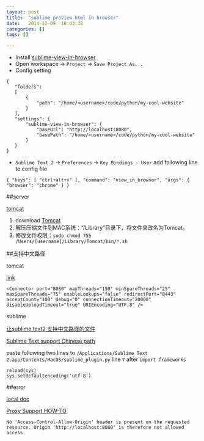 ```yaml
---
layout: post
title:  "sublime preview html in browser"
date:   2014-12-09	10:03:30
categories: []
tags: []

---
```



* Install [sublime-view-in-browser](https://github.com/adampresley/sublime-view-in-browser)
* Open workspace -> `Project` -> `Save Project As...`
* Config setting

```
{
   "folders":
   [
       {
           "path": "/home/<username>/code/python/my-cool-website"
       }
   ],
   "settings": {
       "sublime-view-in-browser": {
           "baseUrl": "http://localhost:8080",
           "basePath": "/home/<username>/code/python/my-cool-website"
       }
   }
}
```
	
* `Sublime Text 2` -> `Preferences` -> `Key Bindings - User` add following line to config file


```
{ "keys": [ "ctrl+alt+v" ], "command": "view_in_browser", "args": { "browser": "chrome" } }
```

##server

[tomcat](http://www.cnblogs.com/ydhliphonedev/archive/2012/10/26/2741637.html)

1. download [Tomcat](http://tomcat.apache.org/download-70.cgi)
2. 解压压缩文件到MAC系统：“/Library”目录下，将文件夹改名为Tomcat。
3. 修改文件权限：`sudo chmod 755 /Users/[username]/Library/Tomcat/bin/*.sh`


##支持中文路径

tomcat 

[link](http://blog.csdn.net/lwowen/article/details/658314)

```
<Connector port="8080" maxThreads="150" minSpareThreads="25" 
maxSpareThreads="75" enableLookups="false" redirectPort="8443" 
acceptCount="100" debug="0" connectionTimeout="20000" 
disableUploadTimeout="true" URIEncoding="UTF-8" />
```

sublime 

[让sublime text2 支持中文路径的文件](http://www.cnblogs.com/wangrui-techbolg/archive/2013/04/22/3036817.html)

[Sublime Text support Chinese path](http://www.programmershare.com/829945/)

paste following two lines to `/Applications/Sublime Text 2.app/Contents/MacOS/sublime_plugin.py` line `7` after `import frameworks`

```
reload(sys)  
sys.setdefaultencoding('utf-8') 
```

##error

[local doc](http://localhost:8080/docs/config/filter.html)

[Proxy Support HOW-TO](http://tomcat.apache.org/tomcat-7.0-doc/proxy-howto.html) 

`No 'Access-Control-Allow-Origin' header is present on the requested resource. Origin 'http://localhost:8080' is therefore not allowed access. `


